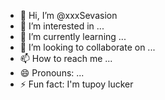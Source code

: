 - 👋 Hi, I’m @xxxSevasion
- 👀 I’m interested in ...
- 🌱 I’m currently learning ...
- 💞️ I’m looking to collaborate on ...
- 📫 How to reach me ...
- 😄 Pronouns: ...
- ⚡ Fun fact: I'm tupoy lucker

<!---
xxxSevasion/xxxSevasion is a ✨ special ✨ repository because its `README.md` (this file) appears on your GitHub profile.
You can click the Preview link to take a look at your changes.
--->
